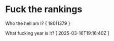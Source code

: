 # Fuck the rankings

Who the hell am I?
{ 18011379 }

What fucking year is it?
[ 2025-03-16T19:16:40Z ]

